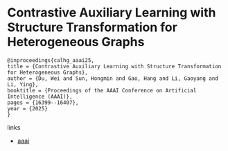 # Contrastive Auxiliary Learning with Structure Transformation for Heterogeneous Graphs

```
@inproceedings{calhg_aaai25,
title = {Contrastive Auxiliary Learning with Structure Transformation for Heterogeneous Graphs},
author = {Du, Wei and Sun, Hongmin and Gao, Hang and Li, Gaoyang and Li, Ying},
booktitle = {Proceedings of the AAAI Conference on Artificial Intelligence (AAAI)},
pages = {16399--16407},
year = {2025}
}
```

links
- [aaai](https://ojs.aaai.org/index.php/AAAI/article/view/33801)
